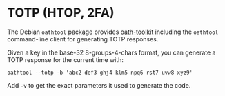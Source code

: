 TOTP (HTOP, 2FA)
================

The Debian `oathtool` package provides [oath-toolkit] including the
`oathtool` command-line client for generating TOTP responses.

Given a key in the base-32 8-groups-4-chars format, you can generate a
TOTP response for the current time with:

    oathtool --totp -b 'abc2 def3 ghj4 klm5 npq6 rst7 uvw8 xyz9'

Add `-v` to get the exact parameters it used to generate the code.



<!-------------------------------------------------------------------->
[oath-toolkit]: http://www.nongnu.org/oath-toolkit
